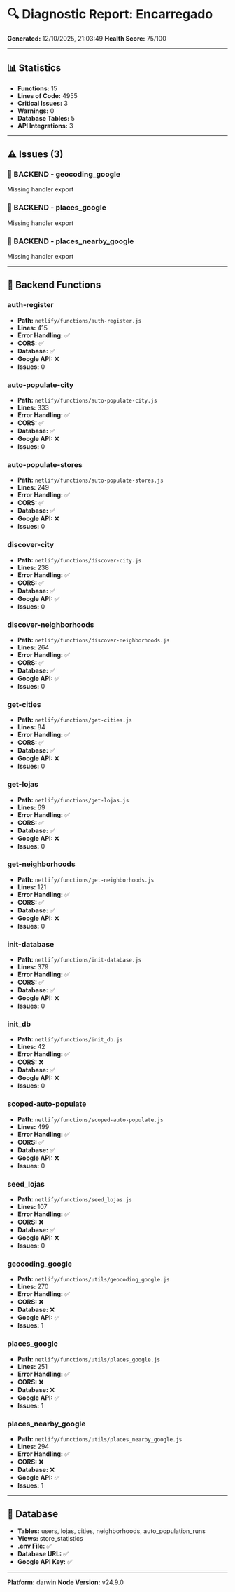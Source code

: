 # 🔍 Diagnostic Report: Encarregado

**Generated:** 12/10/2025, 21:03:49
**Health Score:** 75/100

---

## 📊 Statistics

- **Functions:** 15
- **Lines of Code:** 4955
- **Critical Issues:** 3
- **Warnings:** 0
- **Database Tables:** 5
- **API Integrations:** 3

---

## ⚠️ Issues (3)




### 🔴 BACKEND - geocoding_google

Missing handler export




### 🔴 BACKEND - places_google

Missing handler export




### 🔴 BACKEND - places_nearby_google

Missing handler export




---

## 📡 Backend Functions


### auth-register

- **Path:** `netlify/functions/auth-register.js`
- **Lines:** 415
- **Error Handling:** ✅
- **CORS:** ✅
- **Database:** ✅
- **Google API:** ❌
- **Issues:** 0


### auto-populate-city

- **Path:** `netlify/functions/auto-populate-city.js`
- **Lines:** 333
- **Error Handling:** ✅
- **CORS:** ✅
- **Database:** ✅
- **Google API:** ❌
- **Issues:** 0


### auto-populate-stores

- **Path:** `netlify/functions/auto-populate-stores.js`
- **Lines:** 249
- **Error Handling:** ✅
- **CORS:** ✅
- **Database:** ✅
- **Google API:** ❌
- **Issues:** 0


### discover-city

- **Path:** `netlify/functions/discover-city.js`
- **Lines:** 238
- **Error Handling:** ✅
- **CORS:** ✅
- **Database:** ✅
- **Google API:** ✅
- **Issues:** 0


### discover-neighborhoods

- **Path:** `netlify/functions/discover-neighborhoods.js`
- **Lines:** 264
- **Error Handling:** ✅
- **CORS:** ✅
- **Database:** ✅
- **Google API:** ✅
- **Issues:** 0


### get-cities

- **Path:** `netlify/functions/get-cities.js`
- **Lines:** 84
- **Error Handling:** ✅
- **CORS:** ✅
- **Database:** ✅
- **Google API:** ❌
- **Issues:** 0


### get-lojas

- **Path:** `netlify/functions/get-lojas.js`
- **Lines:** 69
- **Error Handling:** ✅
- **CORS:** ✅
- **Database:** ✅
- **Google API:** ❌
- **Issues:** 0


### get-neighborhoods

- **Path:** `netlify/functions/get-neighborhoods.js`
- **Lines:** 121
- **Error Handling:** ✅
- **CORS:** ✅
- **Database:** ✅
- **Google API:** ❌
- **Issues:** 0


### init-database

- **Path:** `netlify/functions/init-database.js`
- **Lines:** 379
- **Error Handling:** ✅
- **CORS:** ✅
- **Database:** ✅
- **Google API:** ❌
- **Issues:** 0


### init_db

- **Path:** `netlify/functions/init_db.js`
- **Lines:** 42
- **Error Handling:** ✅
- **CORS:** ❌
- **Database:** ✅
- **Google API:** ❌
- **Issues:** 0


### scoped-auto-populate

- **Path:** `netlify/functions/scoped-auto-populate.js`
- **Lines:** 499
- **Error Handling:** ✅
- **CORS:** ✅
- **Database:** ✅
- **Google API:** ❌
- **Issues:** 0


### seed_lojas

- **Path:** `netlify/functions/seed_lojas.js`
- **Lines:** 107
- **Error Handling:** ✅
- **CORS:** ❌
- **Database:** ✅
- **Google API:** ❌
- **Issues:** 0


### geocoding_google

- **Path:** `netlify/functions/utils/geocoding_google.js`
- **Lines:** 270
- **Error Handling:** ✅
- **CORS:** ❌
- **Database:** ❌
- **Google API:** ✅
- **Issues:** 1


### places_google

- **Path:** `netlify/functions/utils/places_google.js`
- **Lines:** 251
- **Error Handling:** ✅
- **CORS:** ❌
- **Database:** ❌
- **Google API:** ✅
- **Issues:** 1


### places_nearby_google

- **Path:** `netlify/functions/utils/places_nearby_google.js`
- **Lines:** 294
- **Error Handling:** ✅
- **CORS:** ❌
- **Database:** ❌
- **Google API:** ✅
- **Issues:** 1


---

## 💾 Database

- **Tables:** users, lojas, cities, neighborhoods, auto_population_runs
- **Views:** store_statistics
- **.env File:** ✅
- **Database URL:** ✅
- **Google API Key:** ✅

---

**Platform:** darwin
**Node Version:** v24.9.0
